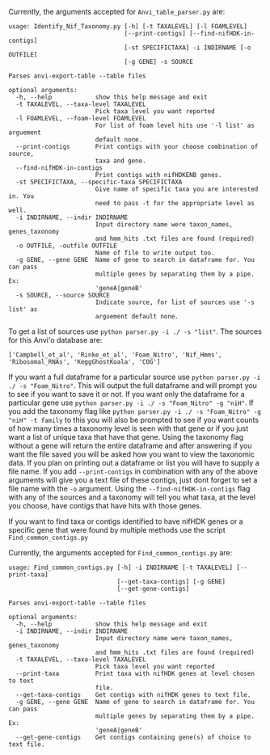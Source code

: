Currently, the arguments accepted for `Anvi_table_parser.py` are:

```
usage: Identify_Nif_Taxonomy.py [-h] [-t TAXALEVEL] [-l FOAMLEVEL]
                                [--print-contigs] [--find-nifHDK-in-contigs]
                                [-st SPECIFICTAXA] -i INDIRNAME [-o OUTFILE]
                                [-g GENE] -s SOURCE

Parses anvi-export-table --table files

optional arguments:
  -h, --help            show this help message and exit
  -t TAXALEVEL, --taxa-level TAXALEVEL
                        Pick taxa level you want reported
  -l FOAMLEVEL, --foam-level FOAMLEVEL
                        For list of foam level hits use '-l list' as arguement
                        default none.
  --print-contigs       Print contigs with your choose combination of source,
                        taxa and gene.
  --find-nifHDK-in-contigs
                        Print contigs with nifHDKENB genes.
  -st SPECIFICTAXA, --specific-taxa SPECIFICTAXA
                        Give name of specific taxa you are interested in. You
                        need to pass -t for the appropriate level as well.
  -i INDIRNAME, --indir INDIRNAME
                        Input directory name were taxon_names, genes_taxonomy
                        and hmm_hits .txt files are found (required)
  -o OUTFILE, -outfile OUTFILE
                        Name of file to write output too.
  -g GENE, --gene GENE  Name of gene to search in dataframe for. You can pass
                        multiple genes by separating them by a pipe. Ex:
                        'geneA|geneB'
  -s SOURCE, --source SOURCE
                        Indicate source, for list of sources use '-s list' as
                        arguement default none.
 ```
 
 To get a list of sources use `python parser.py -i ./ -s "list"`. The sources for this Anvi'o database are:
 
 ```
 ['Campbell_et_al', 'Rinke_et_al', 'Foam_Nitro', 'Nif_Hmms', 'Ribosomal_RNAs', 'KeggGhostKoala', 'COG']
```

If you want a full dataframe for a particular source use `python parser.py -i ./ -s "Foam_Nitro"`. This will output the full dataframe
and will prompt you to see if you want to save it or not. If you want only the dataframe for a particular gene use 
`python parser.py -i ./ -s "Foam_Nitro" -g "niH"`. If you add the taxonomy flag like `python parser.py -i ./ -s "Foam_Nitro" -g "niH" -t family`
to this you will also be prompted to see if you want counts of how many times a taxonomy level is seen with that gene or if you just want a 
list of unique taxa that have that gene. Using the taxonomy flag without a gene will return the entire dataframe and after answering if you want 
the file saved you will be asked how you want to view the taxonomic data. If you plan on printing out a dataframe or list you will have to 
supply a file name. If you add `--print-contigs` in combination with any of the above arguments will give you a text file of these
contigs, just dont forget to set a file name with the `-o` argument. Using the `--find-nifHDK-in-contigs` flag with any of the sources and 
a taxonomy will tell you what taxa, at the level you choose, have contigs that have hits with those genes. 

If you want to find taxa or contigs identified to have nifHDK genes or a specific gene that were found by multiple methods use the script `Find_common_contigs.py`

Currently, the arguments accepted for `Find_common_contigs.py` are:

```
usage: Find_common_contigs.py [-h] -i INDIRNAME [-t TAXALEVEL] [--print-taxa]
                              [--get-taxa-contigs] [-g GENE]
                              [--get-gene-contigs]

Parses anvi-export-table --table files

optional arguments:
  -h, --help            show this help message and exit
  -i INDIRNAME, --indir INDIRNAME
                        Input directory name were taxon_names, genes_taxonomy
                        and hmm_hits .txt files are found (required)
  -t TAXALEVEL, --taxa-level TAXALEVEL
                        Pick taxa level you want reported
  --print-taxa          Print taxa with nifHDK genes at level chosen to text
                        file.
  --get-taxa-contigs    Get contigs with nifHDK genes to text file.
  -g GENE, --gene GENE  Name of gene to search in dataframe for. You can pass
                        multiple genes by separating them by a pipe. Ex:
                        'geneA|geneB'
  --get-gene-contigs    Get contigs containing gene(s) of choice to text file.
 ```


